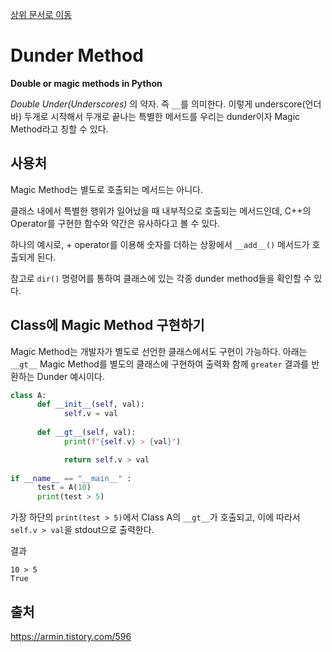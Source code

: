 [상위 문서로 이동](../../README.md)

# Dunder Method

**Double or magic methods in Python**

*Double Under(Underscores)* 의 약자. 즉 `__`를 의미한다. 이렇게 underscore(언더바) 두개로 시작해서 두개로 끝나는 특별한 메서드를 우리는 dunder이자 Magic Method라고 칭할 수 있다.

## 사용처

Magic Method는 별도로 호출되는 메서드는 아니다.

클래스 내에서 특별한 행위가 일어났을 때 내부적으로 호출되는 메서드인데, C++의 Operator를 구현한 함수와 약간은 유사하다고 볼 수 있다. 

하나의 예시로, + operator를 이용해 숫자를 더하는 상황에서 `__add__()` 메서드가 호출되게 된다.

참고로 `dir()` 명령어를 통하여 클래스에 있는 각종 dunder method들을 확인할 수 있다.

## Class에 Magic Method 구현하기

Magic Method는 개발자가 별도로 선언한 클래스에서도 구현이 가능하다. 아래는 `__gt__` Magic Method를 별도의 클래스에 구현하여 출력화 함께 `greater` 결과를 반환하는 Dunder 예시이다.

```py
class A:
      def __init__(self, val):
            self.v = val
      
      def __gt__(self, val):
            print(f"{self.v} > {val}")

            return self.v > val
      
if __name__ == "__main__" :
      test = A(10)
      print(test > 5)
```

가장 하단의 `print(test > 5)`에서 Class A의 `__gt__`가 호출되고, 이에 따라서 `self.v > val`을 stdout으로 출력한다.

결과
```
10 > 5
True
```

## 출처
https://armin.tistory.com/596